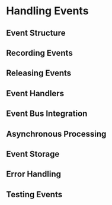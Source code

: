# Handling Events

## Event Structure
## Recording Events
## Releasing Events
## Event Handlers
## Event Bus Integration
## Asynchronous Processing
## Event Storage
## Error Handling
## Testing Events
